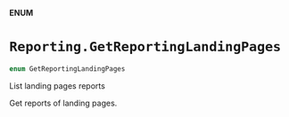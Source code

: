 **ENUM**

# `Reporting.GetReportingLandingPages`

```swift
enum GetReportingLandingPages
```

List landing pages reports

Get reports of landing pages.
